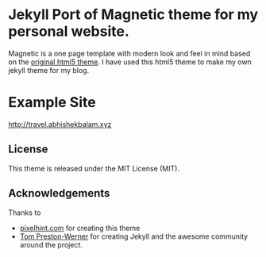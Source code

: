 # Jekyll Port of Magnetic theme for my personal website.
Magnetic is a one page template with modern look and feel in mind based on the [original html5 theme](http://pixelhint.com/magnetic-free-html5-responsive-photography-website-template/).
I have used this html5 theme to make my own jekyll theme for my blog.

# Example Site

http://travel.abhishekbalam.xyz

## License

This theme is released under the MIT License (MIT).

## Acknowledgements

Thanks to 

- [pixelhint.com](http://pixelhint.com) for creating this theme
- [Tom Preston-Werner](https://github.com/mojombo) for creating Jekyll and the awesome community around the project.